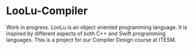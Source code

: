 # LooLu-Compiler
Work in progress. LooLu is an object oriented programming language. It is inspired by different aspects of both C++ and Swift programming languages. This is a project for our Compiler Design course at ITESM.
